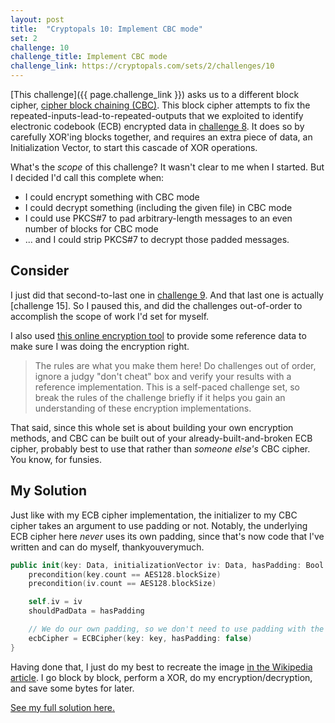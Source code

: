 ```yaml
---
layout: post
title:  "Cryptopals 10: Implement CBC mode"
set: 2
challenge: 10
challenge_title: Implement CBC mode
challenge_link: https://cryptopals.com/sets/2/challenges/10
---
```

<!-- cspell:ignore PKCS xor'ing funsies thankyouverymuch -->
<!-- cspell:word judgy -->
[This challenge]({{ page.challenge_link }}) asks us to a different block cipher, [cipher block chaining (CBC)](https://en.wikipedia.org/wiki/Block_cipher_mode_of_operation#CBC). This block cipher attempts to fix the repeated-inputs-lead-to-repeated-outputs that we exploited to identify electronic codebook (ECB) encrypted data in [challenge 8](./08-detect-aes-in-ecb-mode). It does so by carefully XOR'ing blocks together, and requires an extra piece of data, an Initialization Vector, to start this cascade of XOR operations. 

What's the _scope_ of this challenge? It wasn't clear to me when I started. But I decided I'd call this complete when:
- I could encrypt something with CBC mode
- I could decrypt something (including the given file) in CBC mode
- I could use PKCS#7 to pad arbitrary-length messages to an even number of blocks for CBC mode
- ... and I could strip PKCS#7 to decrypt those padded messages.

## Consider
I just did that second-to-last one in [challenge 9](09-implement-pkcs7-padding). And that last one is actually [challenge 15]. So I paused this, and did the challenges out-of-order to accomplish the scope of work I'd set for myself.

I also used [this online encryption tool](http://www.cryptogrium.com/aes-cbc.html) to provide some reference data to make sure I was doing the encryption right. 

> The rules are what you make them here! Do challenges out of order, ignore a judgy "don't cheat" box and verify your results with a reference implementation. This is a self-paced challenge set, so break the rules of the challenge briefly if it helps you gain an understanding of these encryption implementations.

That said, since this whole set is about building your own encryption methods, and CBC can be built out of your already-built-and-broken ECB cipher, probably best to use that rather than _someone else's_ CBC cipher. You know, for funsies. 

## My Solution
Just like with my ECB cipher implementation, the initializer to my CBC cipher takes an argument to use padding or not. Notably, the underlying ECB cipher here _never_ uses its own padding, since that's now code that I've written and can do myself, thankyouverymuch.

```swift
public init(key: Data, initializationVector iv: Data, hasPadding: Bool = true) {
    precondition(key.count == AES128.blockSize)
    precondition(iv.count == AES128.blockSize)

    self.iv = iv
    shouldPadData = hasPadding

    // We do our own padding, so we don't need to use padding with the ECB cipher
    ecbCipher = ECBCipher(key: key, hasPadding: false)
}
```

Having done that, I just do my best to recreate the image [in the Wikipedia article](https://en.wikipedia.org/wiki/Block_cipher_mode_of_operation#CBC). I go block by block, perform a XOR, do my encryption/decryption, and save some bytes for later. 

[See my full solution here.](https://github.com/downie/cryptopals/blob/main/Cryptopals/Challenges/Set2/Challenge10.swift)